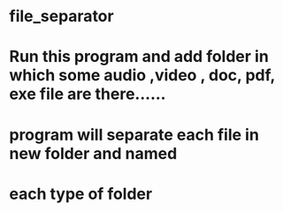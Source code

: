 # file_separator
# Run  this program and add folder in which some audio ,video , doc, pdf, exe file are there......
# program will separate each file in new folder and named
# each type of folder
